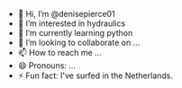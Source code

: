 - 👋 Hi, I’m @denisepierce01
- 👀 I’m interested in hydraulics
- 🌱 I’m currently learning python
- 💞️ I’m looking to collaborate on ...
- 📫 How to reach me ...
- 😄 Pronouns: ...
- ⚡ Fun fact: I've surfed in the Netherlands.

<!---
denisepierce01/denisepierce01 is a ✨ special ✨ repository because its `README.md` (this file) appears on your GitHub profile.
You can click the Preview link to take a look at your changes.
--->
